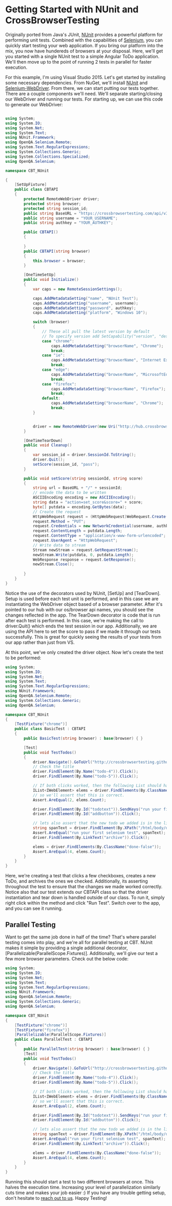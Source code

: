 # Getting Started with NUnit and CrossBrowserTesting

Originally ported from Java's JUnit, [NUnit](https://www.nunit.org/) provides a powerful platform for performing unit tests. Combined with the capabilities of [Selenium](http://www.seleniumhq.org/), you can quickly start testing your web application. If you bring our platform into the mix, you now have hundereds of browsers at your disposal. Here, we'll get you started with a single NUnit test to a simple Angular ToDo application. We'll then move up to the point of running 2 tests in parallel for faster execution. 

For this example, I'm using Visual Studio 2015. Let's get started by installing some necessary dependencies. From NuGet, we'll install [NUnit](https://www.nuget.org/packages/NUnit/) and [Selenium-WebDriver](https://www.nuget.org/packages/Selenium.WebDriver/). From there, we can start putting our tests together. There are a couple components we'll need. We'll separate starting/closing our WebDriver and running our tests. For starting up, we can use this code to generate our WebDriver:

```C#

using System;
using System.IO;
using System.Net;
using System.Text;
using NUnit.Framework;
using OpenQA.Selenium.Remote;
using System.Text.RegularExpressions;
using System.Collections.Generic;
using System.Collections.Specialized;
using OpenQA.Selenium;

namespace CBT_NUnit

{
    [SetUpFixture]
    public class CBTAPI
    {
        protected RemoteWebDriver driver;
        protected string browser;
        protected string session_id;
        public string BaseURL = "https://crossbrowsertesting.com/api/v3/selenium";
        public string username = "YOUR_USERNAME";
        public string authkey = "YOUR_AUTHKEY";

        public CBTAPI()
        {
        
        }
        public CBTAPI(string browser)
        {
            this.browser = browser;
        }

        [OneTimeSetUp]
        public void Initialize()
        {
            var caps = new RemoteSessionSettings();

            caps.AddMetadataSetting("name", "NUnit Test");
            caps.AddMetadataSetting("username", username);
            caps.AddMetadataSetting("password", authkey);
            caps.AddMetadataSetting("platform", "Windows 10");

            switch (browser)
            {
                // These all pull the latest version by default
                // To specify version add SetCapability("version", "desired version")
                case "chrome":
                    caps.AddMetadataSetting("browserName", "Chrome");
                    break;
                case "ie":
                    caps.AddMetadataSetting("browserName", "Internet Explorer");
                    break;
                case "edge":
                    caps.AddMetadataSetting("browserName", "MicrosoftEdge");
                    break;
                case "firefox":
                    caps.AddMetadataSetting("browserName", "Firefox");
                    break;
                default:
                    caps.AddMetadataSetting("browserName", "Chrome");
                    break;
            }


            driver = new RemoteWebDriver(new Uri("http://hub.crossbrowsertesting.com:80/wd/hub/"), caps);
        }

        [OneTimeTearDown]
        public void Cleanup()
        {
            var session_id = driver.SessionId.ToString();
            driver.Quit();
            setScore(session_id, "pass");
        }

        public void setScore(string sessionId, string score)
        {
            string url = BaseURL + "/" + sessionId;
            // encode the data to be written
            ASCIIEncoding encoding = new ASCIIEncoding();
            string data = "action=set_score&score=" + score;
            byte[] putdata = encoding.GetBytes(data);
            // Create the request
            HttpWebRequest request = (HttpWebRequest)WebRequest.Create(url);
            request.Method = "PUT";
            request.Credentials = new NetworkCredential(username, authkey);
            request.ContentLength = putdata.Length;
            request.ContentType = "application/x-www-form-urlencoded";
            request.UserAgent = "HttpWebRequest";
            // Write data to stream
            Stream newStream = request.GetRequestStream();
            newStream.Write(putdata, 0, putdata.Length);
            WebResponse response = request.GetResponse();
            newStream.Close();
          
        }
    }
}
```

 Notice the use of the decorators used by NUnit, [SetUp] and [TearDown]. Setup is used before each test unit is performed, and in this case we are instantiating the WebDriver object based of a browser parameter. After it's pointed to our hub with our os/browser api names, you should see the changes reflected in the app. The TearDown decorator is code that is run after each test is performed. In this case, we're making the call to driver.Quit() which ends the test session in our app. Additionally, we are using the API here to set the score to pass if we made it through our tests successfully. This is great for quickly seeing the results of your tests from our app rather than just from VS.

 At this point, we've only created the driver object. Now let's create the test to be performed:

```C#
using System;
using System.IO;
using System.Net;
using System.Text;
using System.Text.RegularExpressions;
using NUnit.Framework;
using OpenQA.Selenium.Remote;
using System.Collections.Generic;
using OpenQA.Selenium;

namespace CBT_NUnit
{
    [TestFixture("chrome")]
    public class BasicTest : CBTAPI
    {
        public BasicTest(string browser) : base(browser) { }

        [Test]
        public void TestTodos()
        {
            driver.Navigate().GoToUrl("http://crossbrowsertesting.github.io/todo-app.html");
            // Check the title
            driver.FindElement(By.Name("todo-4")).Click();
            driver.FindElement(By.Name("todo-5")).Click();

            // If both clicks worked, then the following List should have length 2
            IList<IWebElement> elems = driver.FindElements(By.ClassName("done-true"));
            // so we'll assert that this is correct.
            Assert.AreEqual(2, elems.Count);

            driver.FindElement(By.Id("todotext")).SendKeys("run your first selenium test");
            driver.FindElement(By.Id("addbutton")).Click();

            // lets also assert that the new todo we added is in the list
            string spanText = driver.FindElement(By.XPath("/html/body/div/div/div/ul/li[6]/span")).Text;
            Assert.AreEqual("run your first selenium test", spanText);
            driver.FindElement(By.LinkText("archive")).Click();

            elems = driver.FindElements(By.ClassName("done-false"));
            Assert.AreEqual(4, elems.Count);
        }
    }
}
```

Here, we're creating a test that clicks a few checkboxes, creates a new ToDo, and archives the ones we checked. Additionally, its asserting throughout the test to ensure that the changes we made worked correctly. Notice also that our test extends our CBTAPI class so that the driver instantiation and tear down is handled outside of our class. To run it, simply right click within the method and click "Run Test". Switch over to the app, and you can see it running. 


## Parallel Testing

Want to get the same job done in half of the time? That's where parallel testing comes into play, and we're all for parallel testing at CBT. NUnit makes it simple by providing a single additional decorator, [Parallelizable(ParallelScope.Fixtures)]. Additionally, we'll give our test a few more browser parameters. Check out the below code:

```C#
using System;
using System.IO;
using System.Net;
using System.Text;
using System.Text.RegularExpressions;
using NUnit.Framework;
using OpenQA.Selenium.Remote;
using System.Collections.Generic;
using OpenQA.Selenium;

namespace CBT_NUnit
{
    [TestFixture("chrome")]
    [TestFixture("firefox")]
    [Parallelizable(ParallelScope.Fixtures)]
    public class ParallelTest : CBTAPI
    {
        public ParallelTest(string browser) : base(browser) { }
        [Test]
        public void TestTodos()
        {
            driver.Navigate().GoToUrl("http://crossbrowsertesting.github.io/todo-app.html");
            // Check the title
            driver.FindElement(By.Name("todo-4")).Click();
            driver.FindElement(By.Name("todo-5")).Click();

            // If both clicks worked, then the following List should have length 2
            IList<IWebElement> elems = driver.FindElements(By.ClassName("done-true"));
            // so we'll assert that this is correct.
            Assert.AreEqual(2, elems.Count);

            driver.FindElement(By.Id("todotext")).SendKeys("run your first selenium test");
            driver.FindElement(By.Id("addbutton")).Click();

            // lets also assert that the new todo we added is in the list
            string spanText = driver.FindElement(By.XPath("/html/body/div/div/div/ul/li[6]/span")).Text;
            Assert.AreEqual("run your first selenium test", spanText);
            driver.FindElement(By.LinkText("archive")).Click();

            elems = driver.FindElements(By.ClassName("done-false"));
            Assert.AreEqual(4, elems.Count);
        }
    }
}
```

Running this should start a test to two different browsers at once. This halves the execution time. Increasing your level of parallelization similarly cuts time and makes your job easier :) If you have any trouble getting setup, don't hesitate to [reach out to us](mailto:support@crossbrowsertesting.com). Happy Testing!
